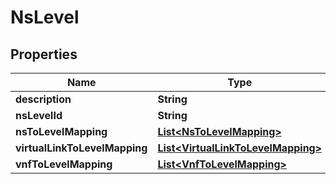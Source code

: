 
# NsLevel

## Properties
Name | Type | Description | Notes
------------ | ------------- | ------------- | -------------
**description** | **String** |  |  [optional]
**nsLevelId** | **String** |  |  [optional]
**nsToLevelMapping** | [**List&lt;NsToLevelMapping&gt;**](NsToLevelMapping.md) |  |  [optional]
**virtualLinkToLevelMapping** | [**List&lt;VirtualLinkToLevelMapping&gt;**](VirtualLinkToLevelMapping.md) |  |  [optional]
**vnfToLevelMapping** | [**List&lt;VnfToLevelMapping&gt;**](VnfToLevelMapping.md) |  |  [optional]



